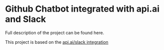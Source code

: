 # Github Chatbot integrated with api.ai and Slack

Full description of the project can be found here.

This project is based on the [api.ai/slack integration](https://github.com/xVir/api-ai-slack-bot)

